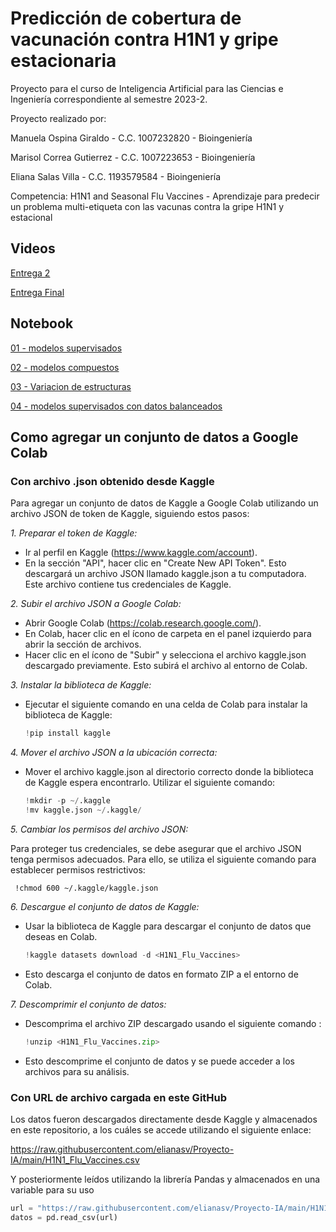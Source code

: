 # Predicción de cobertura de vacunación contra H1N1 y gripe estacionaria
Proyecto para el curso de Inteligencia Artificial para las Ciencias e Ingeniería correspondiente al semestre 2023-2. 

Proyecto realizado por:

Manuela Ospina Giraldo - C.C. 1007232820 - Bioingeniería

Marisol Correa Gutierrez - C.C. 1007223653 - Bioingeniería

Eliana Salas Villa - C.C. 1193579584 - Bioingeniería

Competencia: H1N1 and Seasonal Flu Vaccines - Aprendizaje para predecir un problema multi-etiqueta con las vacunas contra la gripe H1N1 y estacional

## Videos
[Entrega 2](https://youtu.be/8sZhMG-_CPo)

[Entrega Final](https://youtu.be/Dvz3B8Ftvgw)

## Notebook
[01 - modelos supervisados](https://colab.research.google.com/drive/1bj4SZnySrO_dFzbc_xvIA3PVs7q2LSZp?authuser=1)

[02 - modelos compuestos](https://colab.research.google.com/drive/1y3qbQ_zskMVxRi4y5BwVCwZCjgN_8rzY?authuser=1)

[03 - Variacion de estructuras](https://colab.research.google.com/drive/1s77dTCO_lwHxf8CKk4WMUZE2s5PxLVh9?authuser=1)

[04 - modelos supervisados con datos balanceados](https://colab.research.google.com/drive/1p7Uw27U8gtHg2Do9h4dnKEfFaRTA-ZNi?authuser=1)

## Como agregar un conjunto de datos a Google Colab
### Con archivo .json obtenido desde Kaggle
Para agregar un conjunto de datos de Kaggle a Google Colab utilizando un archivo JSON de token de Kaggle, siguiendo estos pasos:

*1. Preparar el token de Kaggle:*
   - Ir al perfil en Kaggle (https://www.kaggle.com/account).
   - En la sección "API", hacer clic en "Create New API Token". Esto descargará un archivo JSON llamado kaggle.json a tu computadora. Este archivo contiene tus credenciales de Kaggle.

*2. Subir el archivo JSON a Google Colab:*

   - Abrir Google Colab (https://colab.research.google.com/).
   - En Colab, hacer clic en el ícono de carpeta en el panel izquierdo para abrir la sección de archivos.
   - Hacer clic en el ícono de "Subir" y selecciona el archivo kaggle.json descargado previamente. Esto subirá el archivo al entorno de Colab.

*3. Instalar la biblioteca de Kaggle:*

   - Ejecutar el siguiente comando en una celda de Colab para instalar la biblioteca de Kaggle:

     ```python
     !pip install kaggle

*4. Mover el archivo JSON a la ubicación correcta:*

   - Mover el archivo kaggle.json al directorio correcto donde la biblioteca de Kaggle espera encontrarlo. Utilizar el siguiente comando:

     ```python
     !mkdir -p ~/.kaggle
     !mv kaggle.json ~/.kaggle/
     
*5. Cambiar los permisos del archivo JSON:*

   Para proteger tus credenciales, se debe asegurar que el archivo JSON tenga permisos adecuados. Para ello, se utiliza el siguiente comando para establecer permisos restrictivos:

     !chmod 600 ~/.kaggle/kaggle.json

*6. Descargue el conjunto de datos de Kaggle:*

   - Usar la biblioteca de Kaggle para descargar el conjunto de datos que deseas en Colab. 

     ```python
     !kaggle datasets download -d <H1N1_Flu_Vaccines>

   - Esto descarga el conjunto de datos en formato ZIP a el entorno de Colab.

*7. Descomprimir el conjunto de datos:*

   - Descomprima el archivo ZIP descargado usando el siguiente comando :

     ```python
     !unzip <H1N1_Flu_Vaccines.zip>
     
   - Esto descomprime el conjunto de datos y se puede acceder a los archivos para su análisis.

### Con URL de archivo cargada en este GitHub
Los datos fueron descargados directamente desde Kaggle y almacenados en este repositorio, a los cuáles se accede utilizando el siguiente enlace:

https://raw.githubusercontent.com/elianasv/Proyecto-IA/main/H1N1_Flu_Vaccines.csv

Y posteriormente leídos utilizando la librería Pandas y almacenados en una variable para su uso

```python
url = "https://raw.githubusercontent.com/elianasv/Proyecto-IA/main/H1N1_Flu_Vaccines.csv"
datos = pd.read_csv(url)
```
